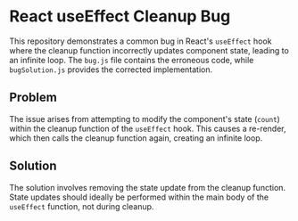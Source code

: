 # React useEffect Cleanup Bug

This repository demonstrates a common bug in React's `useEffect` hook where the cleanup function incorrectly updates component state, leading to an infinite loop.  The `bug.js` file contains the erroneous code, while `bugSolution.js` provides the corrected implementation.

## Problem
The issue arises from attempting to modify the component's state (`count`) within the cleanup function of the `useEffect` hook.  This causes a re-render, which then calls the cleanup function again, creating an infinite loop.

## Solution
The solution involves removing the state update from the cleanup function.  State updates should ideally be performed within the main body of the `useEffect` function, not during cleanup.